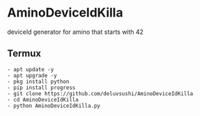 # AminoDeviceIdKilla
deviceId generator for amino that starts with 42

## Termux
```shell
- apt update -y
- apt upgrade -y
- pkg install python
- pip install progress
- git clone https://github.com/deluvsushi/AminoDeviceIdKilla
- cd AminoDeviceIdKilla
- python AminoDeviceIdKilla.py
```
